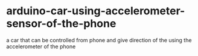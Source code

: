 # arduino-car-using-accelerometer-sensor-of-the-phone
a car that can be controlled from phone and give direction of the using the accelerometer of the phone
